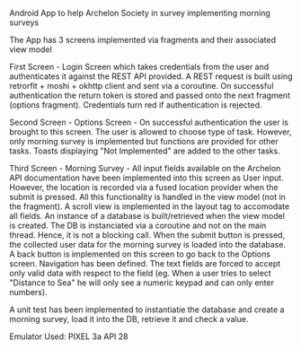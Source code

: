 Android App to help Archelon Society in survey implementing morning surveys

The App has 3 screens implemented via fragments and their associated view model

First Screen - Login Screen which takes credentials from the user and authenticates it against the REST API provided. A REST request is built using retrorfit + moshi + okhttp client and sent via a coroutine. On successful authentication the return token is stored and passed onto the next fragment (options fragment). Credentials turn red if authentication is rejected.

Second Screen - Options Screen - On successful authentication the user is brought to this screen. The user is allowed to choose type of task. However, only morning survey is implemented but functions are provided for other tasks. Toasts displaying "Not Implemented" are added to the other tasks.

Third Screen - Morning Survey - All input fields available on the Archelon API documentation have been implemented into this screen as User input. However, the location is recorded via a fused location provider when the submit is pressed. All this functionality is handled in the view model (not in the fragment). A scroll view is implemented in the layout tag to accomodate all fields. An instance of a database is built/retrieved when the view model is created. The DB is instanciated via a coroutine and not on the main thread. Hence, it is not a blocking call. When the submit button is pressed, the collected user data for the morning survey is loaded into the database. A back button is implemented on this screen to go back to the Options screen. Navigation has been defined. The text fields are forced to accept only valid data with respect to the field (eg. When a user tries to select "Distance to Sea" he will only see a numeric keypad and can only enter numbers).

A unit test has been implemented to instantiatie the database and create a morning survey, load it into the DB, retrieve it and check a value. 

Emulator Used: PIXEL 3a API 28









